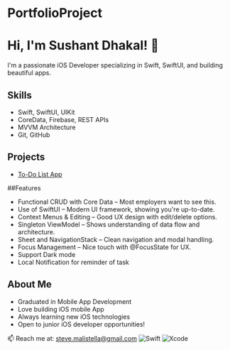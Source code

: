 # PortfolioProject

# Hi, I'm Sushant Dhakal! 👋

I'm a passionate iOS Developer specializing in Swift, SwiftUI, and building beautiful apps.

## Skills
- Swift, SwiftUI, UIKit
- CoreData, Firebase, REST APIs
- MVVM Architecture
- Git, GitHub

## Projects
- [To-Do List App](https://github.com/sushant12811/PortfolioProject/tree/main/ToDoApp)

##Features
- Functional CRUD with Core Data – Most employers want to see this.
- Use of SwiftUI – Modern UI framework, showing you're up-to-date.
- Context Menus & Editing – Good UX design with edit/delete options.
- Singleton ViewModel – Shows understanding of data flow and architecture.
- Sheet and NavigationStack – Clean navigation and modal handling.
- Focus Management – Nice touch with @FocusState for UX.
- Support Dark mode
- Local Notification for reminder of task


## About Me
- Graduated in Mobile App Development
- Love building iOS mobile App
- Always learning new iOS technologies
- Open to junior iOS developer opportunities!

📫 Reach me at: steve.malistella@gmail.com
![Swift](https://img.shields.io/badge/Swift-FA7343?logo=swift&logoColor=white)
![Xcode](https://img.shields.io/badge/Xcode-147EFB?logo=xcode&logoColor=white)
